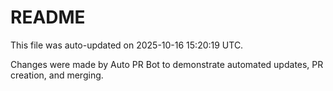 # README

This file was auto-updated on 2025-10-16 15:20:19 UTC.

Changes were made by Auto PR Bot to demonstrate automated updates, PR creation, and merging.
